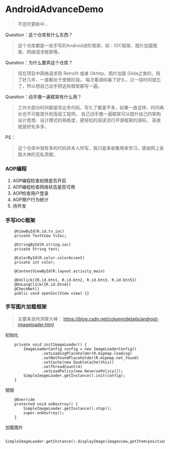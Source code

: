 # AndroidAdvanceDemo

> 不定时更新中...

Question：这个仓库有什么东西？
> 这个仓库都是一些手写的Android进阶框架，如：IOC框架、图片加载框架、网络请求框架等。

Question：为什么要弄这个仓库？
> 现在项目中网络请求用 Retrofit 或者 Okhttp，图片加载 Glide之类的，用了好几年，一直都处于使用阶段。
每次看源码看了好久，过一段时间就忘了，所以想自己动手把这些框架都写一遍。

Question：动手撸一遍框架有什么用？
> 工作大部分时间都是写业务代码，写久了都差不多，如果一直这样，时间再长也不可能晋升到高级工程师。
自己动手撸一遍框架可以提升自己的架构设计思想、设计模式的熟练度，更轻松的阅读流行开源框架的源码，
简直就是好处多多。


PS：
> 这个仓库中很有多的代码非本人所写，我只是来收集用来学习，感谢网上各路大神的无私贡献。

### AOP编程
1. AOP编程检查权限是否开启
2. AOP编程检查网络状态是否可用
3. AOP检查用户登录
4. AOP用户行为统计
5. 待开发

### 手写IOC框架
```
    @ViewById(R.id.tv_ioc)
    private TextView tvIoc;

    @StringById(R.string.ioc)
    private String text;

    @ColorById(R.color.colorAccent)
    private int color;

    @ContentViewById(R.layout.activity_main)

    @OnClick({R.id.btn1, R.id.btn2, R.id.btn3, R.id.btn5})
    @OnLongClick({R.id.btn4})
    @CheckNet()
    public void openIoc(View view) {}
```

### 手写图片加载框架
> 主要来自何洪辉大神：
https://blog.csdn.net/column/details/android-imageloader.html

初始化
```
    private void initImageLoader() {
        ImageLoaderConfig config = new ImageLoaderConfig()
                .setLoadingPlaceholder(R.mipmap.loading)
                .setNotFoundPlaceholder(R.mipmap.not_found)
                .setCache(new DoubleCache(this))
                .setThreadCount(4)
                .setLoadPolicy(new ReversePolicy());
        SimpleImageLoader.getInstance().init(config);
    }
```

销毁
```
    @Override
    protected void onDestroy() {
        SimpleImageLoader.getInstance().stop();
        super.onDestroy();
    }
```

加载图片
```
    SimpleImageLoader.getInstance().displayImage(imageview,getItem(position));
```